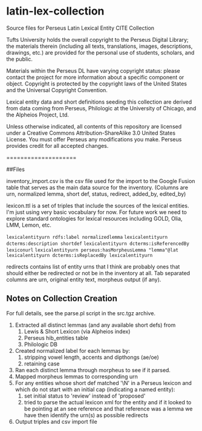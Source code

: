 latin-lex-collection
====================

Source files for Perseus Latin Lexical Entity CITE Collection

Tufts University holds the overall copyright to the Perseus Digital Library; the materials therein (including all texts, translations, images, descriptions, drawings, etc.) are provided for the personal use of students, scholars, and the public.

Materials within the Perseus DL have varying copyright status: please contact the project for more information about a specific component or object. Copyright is protected by the copyright laws of the United States and the Universal Copyright Convention.

Lexical entity data and short definitions seeding this collection are derived from data coming from Perseus, Philologic at the University of Chicago, and the Alpheios Project, Ltd.

Unless otherwise indicated, all contents of this repository are licensed under a Creative Commons Attribution-ShareAlike 3.0 United States License. You must offer Perseus any modifications you make. Perseus provides credit for all accepted changes.

====================

##Files

inventory_import.csv is the csv file used for the import to the Google Fusion table that serves as the main data source for the inventory. (Columns are urn, normalized lemma, short def, status, redirect, added_by, edited_by)

lexicon.ttl is a set of triples that include the sources of the lexical entities.  I'm just using very basic vocabulary for now. For future work we need to explore standard ontologies for lexical resources including GOLD, Olia, LMM, Lemon, etc. 

`lexicalentityurn rdfs:label normalizedlemma`
`lexicalentityurn dcterms:description shortdef`
`lexicalentityurn dcterms:isReferencedBy lexiconurl`
`lexicalentityurn perseus:hasMorpheusLemma "lemma"@lat`
`lexicalentityurn dcterms:isReplacedBy lexicalentityurn`
	

redirects contains list of entity urns that I think are probably ones that should either be redirected or not be in the inventory at all. Tab separated columns are urn, original entity text, morpheus output (if any).

## Notes on Collection Creation

For full details, see the parse.pl script in the src.tgz archive.

1. Extracted all distinct lemmas (and any available short defs) from 
    1. Lewis & Short Lexicon (via Alpheios index)
    1. Perseus hib_entities table
    1. Philologic DB 
2. Created normalized label for each lemmas by:
    1. stripping vowel length, accents and dipthongs (ae/oe)
    1. retaining case
3. Ran each distinct lemma through morpheus to see if it parsed.
4. Mapped morpheus lemmas to corresponding urn
5. For any entities whose short def matched '\\N' in a Perseus lexicon and which do not start with an initial cap (indicating a named entity):
    1. set initial status to 'review' instead of 'proposed'
    1. tried to parse the actual lexicon xml for the entity and if it looked to be pointing at an see reference and that reference was a lemma we have then identify the urn(s) as possible redirects
6. Output triples and csv import file
